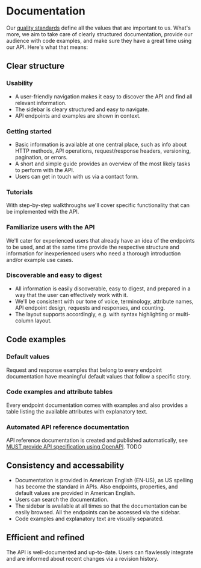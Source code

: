# Documentation

Our [quality standards](./guidelines/010_core-principles/50_quality-standards.md) define all the values that are important to us.
What's more, we aim to take care of clearly structured documentation, provide our audience with code examples, and make sure they have a great time using our API.
Here's what that means:

## Clear structure

### Usability

* A user-friendly navigation makes it easy to discover the API and find all relevant information.
* The sidebar is cleary structured and easy to navigate.
* API endpoints and examples are shown in context.

### Getting started

* Basic information is available at one central place, such as info about HTTP methods, API operations, request/response headers, versioning, pagination, or errors.
* A short and simple guide provides an overview of the most likely tasks to perform with the API.
* Users can get in touch with us via a contact form.

### Tutorials

With step-by-step walkthroughs we'll cover specific functionality that can be implemented with the API.

### Familiarize users with the API

We'll cater for experienced users that already have an idea of the endpoints to be used, and at the same time provide the respective structure and information for inexperienced users who need a thorough introduction and/or example use cases.

### Discoverable and easy to digest

* All information is easily discoverable, easy to digest, and prepared in a way that the user can effectively work with it.
* We'll be consistent with our tone of voice, terminology, attribute names, API endpoint design, requests and responses, and counting.
* The layout supports accordingly, e.g. with syntax highlighting or multi-column layout.

## Code examples

### Default values

Request and response examples that belong to every endpoint documentation have meaningful default values that follow a specific story.

### Code examples and attribute tables

Every endpoint documentation comes with examples and also provides a table listing the available attributes with explanatory text.

### Automated API reference documentation

API reference documentation is created and published automatically, see [MUST provide API specification using OpenAPI](link). TODO

## Consistency and accessability

* Documentation is provided in American English (EN-US), as US spelling has become the standard in APIs. Also endpoints, properties, and default values are provided in American English.
* Users can search the documentation.
* The sidebar is available at all times so that the documentation can be easily browsed. All the endpoints can be accessed via the sidebar.
* Code examples and explanatory text are visually separated.

## Efficient and refined

The API is well-documented and up-to-date.
Users can flawlessly integrate and are informed about recent changes via a revision history.
